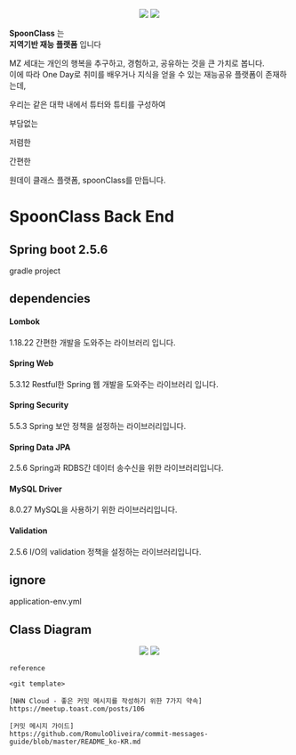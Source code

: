 <p align="center"><img src="image_src"> <img src= "https://user-images.githubusercontent.com/26921986/141883582-bfd9d217-3579-4341-b944-0dee13f94813.png"></p>



<b>SpoonClass</b> 는   
<b>지역기반 재능 플랫폼</b> 입니다  

MZ 세대는 개인의 행복을 추구하고, 경험하고, 공유하는 것을 큰 가치로 봅니다.  
이에 따라 One Day로 취미를 배우거나 지식을 얻을 수 있는 재능공유 플랫폼이 존재하는데,

우리는 같은 대학 내에서 튜터와 튜티를 구성하여

부담없는

저렴한

간편한

원데이 클래스 플랫폼, spoonClass를 만듭니다.


# SpoonClass Back End


## Spring boot 2.5.6  
gradle project

## dependencies
#### Lombok  
1.18.22
간편한 개발을 도와주는 라이브러리 입니다.

#### Spring Web 
5.3.12
Restful한 Spring 웹 개발을 도와주는 라이브러리 입니다. 

#### Spring Security  
5.5.3
Spring 보안 정책을 설정하는 라이브러리입니다.

#### Spring Data JPA
2.5.6
Spring과 RDBS간 데이터 송수신을 위한 라이브러리입니다.

#### MySQL Driver
8.0.27
MySQL을 사용하기 위한 라이브러리입니다.

#### Validation 
2.5.6
I/O의 validation 정책을 설정하는 라이브러리입니다.

## ignore
application-env.yml


## Class Diagram

<p align="center"><img src="image_src"> <img src= "https://user-images.githubusercontent.com/26921986/141883792-44fbf986-20c2-4ec6-b49c-202d9d1ace85.png"></p>




```
reference

<git template>

[NHN Cloud - 좋은 커밋 메시지를 작성하기 위한 7가지 약속]  
https://meetup.toast.com/posts/106  

[커밋 메시지 가이드]  
https://github.com/RomuloOliveira/commit-messages-guide/blob/master/README_ko-KR.md
